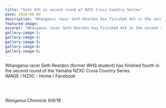 ```yaml
---
title: "Seth 4th in second round of NZXC Cross Country Series"
date: 2018-08-09
description: "Whanganui racer Seth Reardon has finished 4th in the second round of the Yamaha NZXC Cross Country Series..."
featured-image: 
excerpt: "Whanganui racer Seth Reardon has finished 4th in the second round of the Yamaha NZXC Cross Country Series."
gallery-image-1: 
gallery-image-2: 
gallery-image-3: 
gallery-image-4: 
gallery-image-5: 
---
```


<p>Whanganui racer Seth Reardon (former WHS student) has finished fourth in the second round of the Yamaha NZXC Cross Country Series.<br />IMAGE / NZXC - Home / Facebook<br /><br /></p>
<p>&nbsp;<img src=http://c1940652.r52.cf0.rackcdn.com/5b726912b8d39a6d0500095e/seth-reardon-chron-9-aug.gif alt="" /></p>
<p><em>Wanganui Chronicle 9/8/18</em></p>


